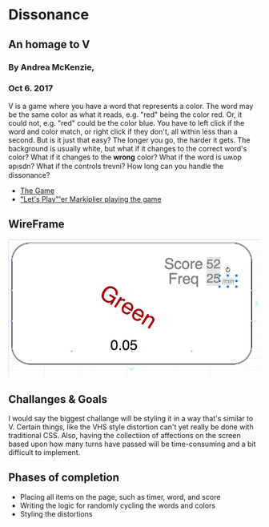 # Dissonance 
## An homage to V
### By Andrea McKenzie, 
### Oct 6. 2017

V is a game where you have a word that represents a color. The word may be the same color as what it reads, e.g. "red" being the color red. Or, it could not, e.g. "red" could be the color blue. You have to left click if the word and color match, or right click if they don't, all within less than a second. But is it just that easy? The longer you go, the harder it gets. The background is usually white, but what if it changes to the correct word's color? What if it changes to the **wrong** color? What if the word is uʍop ǝpᴉsdn? What if the controls trevni? How long can you handle the dissonance?

  * [The Game](https://gamejolt.com/games/v/122286)
  * ["Let's Play"'er Markiplier playing the game](https://www.youtube.com/watch?v=JuSsJFpEnV4)

## WireFrame

![Wireframe](proposal-wireframe.png)

## Challanges & Goals

I would say the biggest challange will be styling it in a way that's similar to V. Certain things, like the VHS style distortion can't yet really be done with traditional CSS. Also, having the collectiion of affections on the screen based upon how many turns have passed will be time-consuming and a bit difficult to implement. 

## Phases of completion
  * Placing all items on the page, such as timer, word, and score
  * Writing the logic for randomly cycling the words and colors
  * Styling the distortions 

